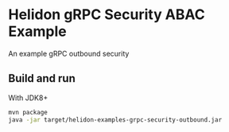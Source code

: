 # Helidon gRPC Security ABAC Example

An example gRPC outbound security

## Build and run

With JDK8+
```bash
mvn package
java -jar target/helidon-examples-grpc-security-outbound.jar
```

